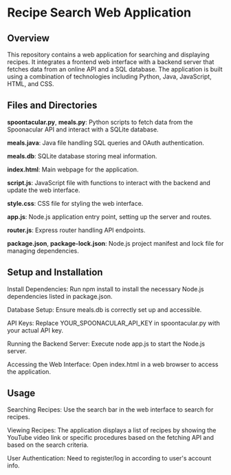 # Recipe Search Web Application

## Overview
This repository contains a web application for searching and displaying recipes. It integrates a frontend web interface with a backend server that fetches data from an online API and a SQL database. The application is built using a combination of technologies including Python, Java, JavaScript, HTML, and CSS.

## Files and Directories
**spoontacular.py**, **meals.py**: Python scripts to fetch data from the Spoonacular API and interact with a SQLite database.

**meals.java**: Java file handling SQL queries and OAuth authentication.

**meals.db**: SQLite database storing meal information.

**index.html**: Main webpage for the application.

**script.js**: JavaScript file with functions to interact with the backend and update the web interface.

**style.css**: CSS file for styling the web interface.

**app.js**: Node.js application entry point, setting up the server and routes.

**router.js**: Express router handling API endpoints.

**package.json**, **package-lock.json**: Node.js project manifest and lock file for managing dependencies.

## Setup and Installation
Install Dependencies: Run npm install to install the necessary Node.js dependencies listed in package.json.

Database Setup: Ensure meals.db is correctly set up and accessible.

API Keys: Replace YOUR_SPOONACULAR_API_KEY in spoontacular.py with your actual API key.

Running the Backend Server: Execute node app.js to start the Node.js server.

Accessing the Web Interface: Open index.html in a web browser to access the application.

## Usage
Searching Recipes: Use the search bar in the web interface to search for recipes.

Viewing Recipes: The application displays a list of recipes by showing the YouTube video link or specific procedures based on the fetching API and based on the search criteria.

User Authentication: Need to register/log in according to user's account info.
